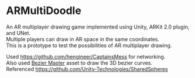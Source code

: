 # ARMultiDoodle

An AR multiplayer drawing game implemented using Unity, ARKit 2.0 plugin, and UNet. <br />
Multiple players can draw in AR space in the same coordinates.  <br />
This is a prototype to test the possibilities of AR multiplayer drawing. <br />

Used https://github.com/hengineer/CaptainsMess for networking. <br />
Also used [Bezier Master](https://assetstore.unity.com/packages/tools/level-design/bezier-master-107374) asset to draw the 3D bezier curves. <br />
Referenced https://github.com/Unity-Technologies/SharedSpheres
